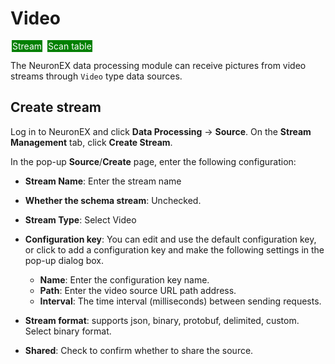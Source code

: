 # Video

<span style="background:green;color:white;padding:1px;margin:2px">Stream</span>
<span style="background:green;color:white;padding:1px;margin:2px">Scan table</span>

The NeuronEX data processing module can receive pictures from video streams through `Video` type data sources.

## Create stream

Log in to NeuronEX and click **Data Processing** -> **Source**. On the **Stream Management** tab, click **Create Stream**.

In the pop-up **Source**/**Create** page, enter the following configuration:

- **Stream Name**: Enter the stream name
- **Whether the schema stream**: Unchecked.
- **Stream Type**: Select Video
- **Configuration key**: You can edit and use the default configuration key, or click to add a configuration key and make the following settings in the pop-up dialog box. 

   - **Name**: Enter the configuration key name.
   - **Path**: Enter the video source URL path address.
   - **Interval**: The time interval (milliseconds) between sending requests.
 
- **Stream format**: supports json, binary, protobuf, delimited, custom. Select binary format.
- **Shared**: Check to confirm whether to share the source.
